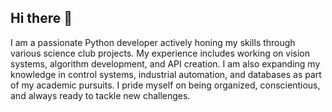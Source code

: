 ## Hi there 👋
I am a passionate Python developer actively honing my skills through various science club projects. My experience includes working on vision systems, algorithm development, and API creation. I am also expanding my knowledge in control systems, industrial automation, and databases as part of my academic pursuits. I pride myself on being organized, conscientious, and always ready to tackle new challenges.

<!--
**Remek2GO/remek2go** is a ✨ _special_ ✨ repository because its `README.md` (this file) appears on your GitHub profile.

Here are some ideas to get you started:

- 🔭 I’m currently working on ...
- 🌱 I’m currently learning ...
- 👯 I’m looking to collaborate on ...
- 🤔 I’m looking for help with ...
- 💬 Ask me about ...
- 📫 How to reach me: ...
- 😄 Pronouns: ...
- ⚡ Fun fact: ...
-->
